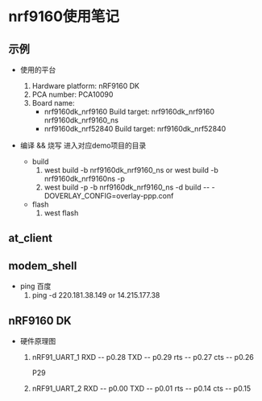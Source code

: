 # nrf9160使用笔记

## 示例
* 使用的平台
    1. Hardware platform:   nRF9160 DK
    2. PCA number:  PCA10090
    3. Board name:
        + nrf9160dk_nrf9160   	Build target:   nrf9160dk_nrf9160   nrf9160dk_nrf9160_ns
        + nrf9160dk_nrf52840    Build target:   nrf9160dk_nrf52840

    
* 编译 && 烧写
    进入对应demo项目的目录
    * build
        1. west build -b nrf9160dk_nrf9160_ns  or west build -b nrf9160dk_nrf9160ns -p
        2. west build -p -b nrf9160dk_nrf9160_ns -d build -- -DOVERLAY_CONFIG=overlay-ppp.conf
    * flash
        1. west flash


## at_client


## modem_shell

* ping 百度
    1. ping -d 220.181.38.149  or 14.215.177.38





## nRF9160 DK
* 硬件原理图
    1. nRF91_UART_1
        RXD -- p0.28
        TXD -- p0.29
        rts -- p0.27
        cts -- p0.26

        P29
    2. nRF91_UART_2
        RXD -- p0.00
        TXD -- p0.01
        rts -- p0.14
        cts -- p0.15


